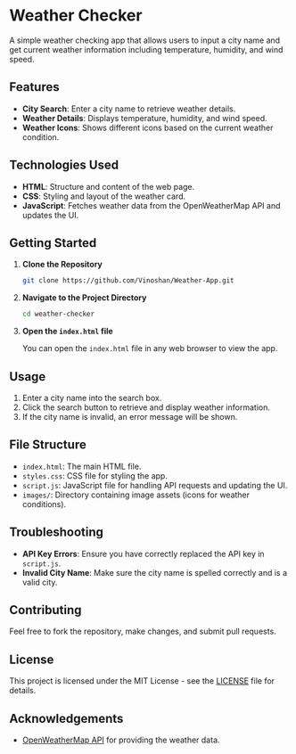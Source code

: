 # Weather Checker

A simple weather checking app that allows users to input a city name and get current weather information including temperature, humidity, and wind speed.

## Features

- **City Search**: Enter a city name to retrieve weather details.
- **Weather Details**: Displays temperature, humidity, and wind speed.
- **Weather Icons**: Shows different icons based on the current weather condition.

## Technologies Used

- **HTML**: Structure and content of the web page.
- **CSS**: Styling and layout of the weather card.
- **JavaScript**: Fetches weather data from the OpenWeatherMap API and updates the UI.

## Getting Started

1. **Clone the Repository**

   ```bash
   git clone https://github.com/Vinoshan/Weather-App.git
   ```

2. **Navigate to the Project Directory**

   ```bash
   cd weather-checker
   ```

3. **Open the `index.html` file**

   You can open the `index.html` file in any web browser to view the app.

## Usage

1. Enter a city name into the search box.
2. Click the search button to retrieve and display weather information.
3. If the city name is invalid, an error message will be shown.

## File Structure

- `index.html`: The main HTML file.
- `styles.css`: CSS file for styling the app.
- `script.js`: JavaScript file for handling API requests and updating the UI.
- `images/`: Directory containing image assets (icons for weather conditions).

## Troubleshooting

- **API Key Errors**: Ensure you have correctly replaced the API key in `script.js`.
- **Invalid City Name**: Make sure the city name is spelled correctly and is a valid city.

## Contributing

Feel free to fork the repository, make changes, and submit pull requests.

## License

This project is licensed under the MIT License - see the [LICENSE](LICENSE) file for details.

## Acknowledgements

- [OpenWeatherMap API](https://openweathermap.org/) for providing the weather data.
